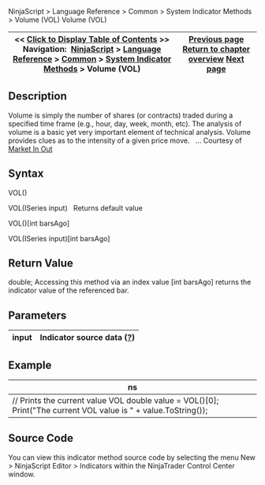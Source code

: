 ﻿
NinjaScript > Language Reference > Common > System Indicator Methods > Volume (VOL)
Volume (VOL)

| << [Click to Display Table of Contents](volume.md) >> **Navigation:**     [NinjaScript](ninjascript.md) > [Language Reference](language_reference_wip.md) > [Common](common.md) > [System Indicator Methods](indicators.md) > Volume (VOL) | [Previous page](ultimate_oscillator.md) [Return to chapter overview](indicators.md) [Next page](volume_moving_average_volma.md) |
| --- | --- |

## Description
Volume is simply the number of shares (or contracts) traded during a specified time frame (e.g., hour, day, week, month, etc). The analysis of volume is a basic yet very important element of technical analysis. Volume provides clues as to the intensity of a given price move.
 
... Courtesy of [Market In Out](http://www.marketinout.com/technical_analysis.php?id=114)

## Syntax
VOL()  

VOL(ISeries<double> input)
 
Returns default value  

VOL()[int barsAgo]  

VOL(ISeries<double> input)[int barsAgo]

## Return Value
double; Accessing this method via an index value [int barsAgo] returns the indicator value of the referenced bar.

## Parameters
| input | Indicator source data ([?](valid_input_data_for_indicator.md)) |
| --- | --- |

## Example
| ns |
| --- |
| // Prints the current value VOL double value = VOL()[0]; Print("The current VOL value is " + value.ToString()); |

## Source Code
You can view this indicator method source code by selecting the menu New > NinjaScript Editor > Indicators within the NinjaTrader Control Center window.
